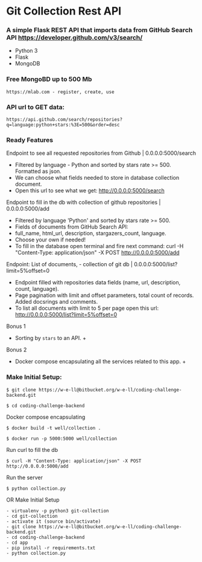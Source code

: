 # Git Collection Rest API

### A simple Flask REST API that imports data from GitHub Search API https://developer.github.com/v3/search/ 

- Python 3
- Flask
- MongoDB

### Free MongoBD up to 500 Mb

    https://mlab.com - register, create, use

### API url to GET data:

    https://api.github.com/search/repositories?q=language:python+stars:%3E=500&order=desc

### Ready Features

Endpoint to see all requested repositories from Github | 0.0.0.0:5000/search
- Filtered by language - Python and sorted by stars rate >= 500. Formatted as json.
- We can choose what fields needed to store in database collection document.
- Open this url to see what we get: http://0.0.0.0:5000/search

Endpoint to fill in the db with collection of github repositories | 0.0.0.0:5000/add
- Filtered by language 'Python' and sorted by stars rate >= 500.
- Fields of documents from GitHub Search API: 
- full_name, html_url, description, stargazers_count, language. 
- Choose your own if needed!
- To fill in the database open terminal and fire next command: curl -H "Content-Type: application/json" -X POST http://0.0.0.0:5000/add 

Endpoint: List of documents, - collection of git db | 0.0.0.0:5000/list?limit=5%offset=0
- Endpoint filled with repositories data fields (name, url, description, count, language).
- Page pagination with limit and offset parameters, total count of records. Added docsrings and comments.
- To list all documents with limit to 5 per page open this url: http://0.0.0.0:5000/list?limit=5%offset=0

Bonus 1
- Sorting by `stars` to an API. +

Bonus 2
- Docker compose encapsulating all the services related to this app. +


### Make Initial Setup:
```
$ git clone https://w-e-ll@bitbucket.org/w-e-ll/coding-challenge-backend.git

$ cd coding-challenge-backend
```
Docker compose encapsulating
```
$ docker build -t well/collection .

$ docker run -p 5000:5000 well/collection
```
Run curl to fill the db
```
$ curl -H "Content-Type: application/json" -X POST http://0.0.0.0:5000/add
```
Run the server
```
$ python collection.py
```
OR Make Initial Setup
```
- virtualenv -p python3 git-collection
- cd git-collection
- activate it (source bin/activate)
- git clone https://w-e-ll@bitbucket.org/w-e-ll/coding-challenge-backend.git
- cd coding-challenge-backend
- cd app
- pip install -r requirements.txt
- python collection.py
```
